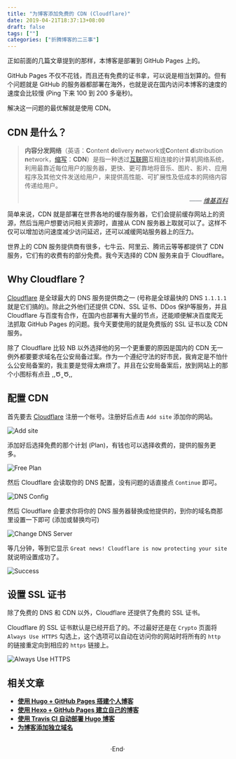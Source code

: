 ```yaml
---
title: "为博客添加免费的 CDN (Cloudflare)"
date: 2019-04-21T18:37:13+08:00
draft: false
tags: [""]
categories: ["折腾博客的二三事"]
---
```

<!-- 
<img alt="" src="https://mogeko.github.io/blog-images/r/056/" >
<span class="spoiler" ></span>
&emsp;&emsp;
 -->

正如前面的几篇文章提到的那样，本博客是部署到 GitHub Pages 上的。

GitHub Pages 不仅不花钱，而且还有免费的证书拿，可以说是相当划算的。但有个问题就是 GitHub 的服务器都部署在海外，也就是说在国内访问本博客的速度的速度会比较慢 (Ping 下来 100 到 200 多毫秒)。

解决这一问题的最优解就是使用 CDN。

## CDN 是什么？

> **内容分发网络**（英语：**C**ontent **d**elivery **n**etwork或**C**ontent **d**istribution **n**etwork，[缩写](https://zh.wikipedia.org/wiki/%E7%B8%AE%E5%AF%AB)：**CDN**）是指一种透过[互联网](https://zh.wikipedia.org/wiki/%E4%BA%92%E8%81%AF%E7%B6%B2)互相连接的计算机网络系统，利用最靠近每位用户的服务器，更快、更可靠地将音乐、图片、影片、应用程序及其他文件发送给用户，来提供高性能、可扩展性及低成本的网络内容传递给用户。
>
> 
> &emsp;<span style="color: #6a737d;font-style:italic;float: right; ">—— <a href="https://zh.wikipedia.org/zh-cn/%E5%85%A7%E5%AE%B9%E5%82%B3%E9%81%9E%E7%B6%B2%E8%B7%AF">维基百科</a></span>
> 

简单来说，CDN 就是部署在世界各地的缓存服务器，它们会提前缓存网站上的资源，然后当用户想要访问相关资源时，直接从 CDN 服务器上取就可以了。这样不仅可以增加访问速度减少访问延迟，还可以减缓网站服务器上的压力。

世界上的 CDN 服务提供商有很多，七牛云、阿里云、腾讯云等等都提供了 CDN 服务，它们有的收费有的部分免费。我今天选择的 CDN 服务来自于 Cloudflare。

## Why Cloudflare？

[Cloudflare](https://dash.cloudflare.com/) 是全球最大的 DNS 服务提供商之一 (号称是全球最快的 DNS `1.1.1.1` 就是它们搞的)。除此之外他们还提供 CDN、SSL 证书、DDos 保护等服务，并且 Cloudflare 与百度有合作，在国内也部署有大量的节点，还能顺便解决百度爬无法抓取 GitHub Pages 的问题。我今天要使用的就是免费版的 SSL 证书以及 CDN 服务。

除了 Cloudflare 比较 NB 以外选择他的另一个更重要的原因是国内的 CDN 无一例外都要要求域名在公安局备过案。作为一个遵纪守法的好市民，我肯定是不怕什么公安局备案的，我主要是觉得太麻烦了。<span class="spoiler" >并且在公安局备案后，放到网站上的那个小图标有点丑 ,,Ծ‸Ծ,,</span>

## 配置 CDN

首先要去 [Cloudflare](https://dash.cloudflare.com/) 注册一个帐号。注册好后点击 `Add site` 添加你的网站。

<img alt="Add site" src="https://mogeko.github.io/blog-images/r/056/add-site.png" >

添加好后选择免费的那个计划 (Plan)，有钱也可以选择收费的，提供的服务更多。

<img alt="Free Plan" src="https://mogeko.github.io/blog-images/r/056/free-plan.png" >

然后 Cloudflare 会读取你的 DNS 配置，没有问题的话直接点 `Continue` 即可。

<img alt="DNS Config" src="https://mogeko.github.io/blog-images/r/056/dns-config.png" >

然后 Cloudflare 会要求你将你的 DNS 服务器替换成他提供的，到你的域名商那里设置一下即可 (添加或替换均可)

<img alt="Change DNS Server" src="https://mogeko.github.io/blog-images/r/056/change-dns-server.png.png" >

等几分钟，等到它显示 `Great news! Cloudflare is now protecting your site` 就说明设置成功了。

<img alt="Success" src="https://mogeko.github.io/blog-images/r/056/success.png" >

## 设置 SSL 证书

除了免费的 DNS 和 CDN 以外，Cloudflare 还提供了免费的 SSL 证书。

Cloudflare 的 SSL 证书默认是已经开启了的。不过最好还是在 `Crypto` 页面将 `Always Use HTTPS` 勾选上，这个选项可以自动在访问你的网站时将所有的 `http` 的链接重定向到相应的 `https` 链接上。

<img alt="Always Use HTTPS" src="https://mogeko.github.io/blog-images/r/056/always-use-https.png" >

<!-- 然后使用浏览器访问你的网站，点击链接旁边的小锁🔒，查看 SSL 证书的相关信息。-->

<!-- <img alt="SSL-Info" src="https://mogeko.github.io/blog-images/r/056/ssl-info.png" > -->

## 相关文章

- [**使用 Hugo + GitHub Pages 搭建个人博客**](http://localhost:1313/2018/018/)
- [**使用 Hexo + GitHub Pages 建立自己的博客**](https://mogeko.github.io/2017/002/)
- [**使用 Travis CI 自动部署 Hugo 博客**](https://mogeko.github.io/2018/028/)
- [**为博客添加独立域名**](https://mogeko.github.io/2018/048.md)

<br>

<center>  ·End·  </center>